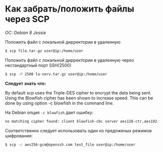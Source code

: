 # Как забрать/положить файлы через SCP
*OC: Debian 8 Jessie*

Положить файл с локальной дирректории в удаленную
```bash
$ scp file.tar.gz user@ip:/home/user
```

Положить файл с локальной дирректории в удаленную через нестандартный порт SSH(2500)
```bash
$ scp -P 2500 la-serv.tar.gz user@ip:/home/user
```

**Следует знать что:**

By default scp uses the Triple-DES cipher to encrypt the data being sent. Using the Blowfish cipher has been shown to increase speed. This can be done by using option -c blowfish in the command line.

На Debian опция `-c blowfish` дает ошибку:
```bash
no matching cipher found: client blowfish-cbc server aes128-ctr,aes192-ctr,aes256-ctr,aes128-gcm@openssh.com,aes256-gcm@openssh.com,chacha20-poly1305@openssh.com
```
Соответственно следует использовать один из предлженых режимов шифрования: 
```bash
$ scp -c aes256-gcm@openssh.com test_file user@ip:/home/user
```

<script>
  (function(i,s,o,g,r,a,m){i['GoogleAnalyticsObject']=r;i[r]=i[r]||function(){
  (i[r].q=i[r].q||[]).push(arguments)},i[r].l=1*new Date();a=s.createElement(o),
  m=s.getElementsByTagName(o)[0];a.async=1;a.src=g;m.parentNode.insertBefore(a,m)
  })(window,document,'script','https://www.google-analytics.com/analytics.js','ga');

  ga('create', 'UA-98112747-1', 'auto');
  ga('send', 'pageview');

</script>